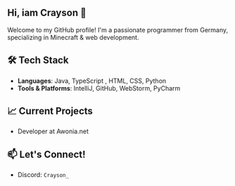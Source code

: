 ## Hi, iam Crayson 👋

Welcome to my GitHub profile! I'm a passionate programmer from Germany, specializing in Minecraft & web development.

  
## 🛠️ Tech Stack
- **Languages**: Java, TypeScript , HTML, CSS, Python
- **Tools & Platforms**: IntelliJ, GitHub, WebStorm, PyCharm

## 📈 Current Projects
- Developer at Awonia.net

## 📫 Let's Connect!
- Discord: `Crayson_`
